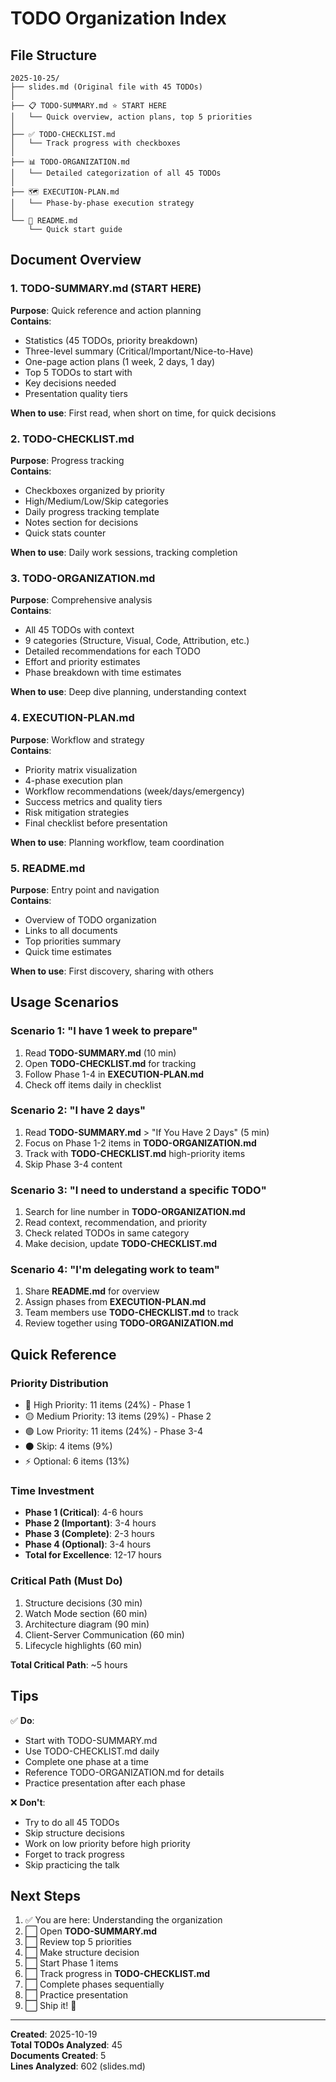 # TODO Organization Index

## File Structure

```
2025-10-25/
├── slides.md (Original file with 45 TODOs)
│
├── 📋 TODO-SUMMARY.md ⭐ START HERE
│   └── Quick overview, action plans, top 5 priorities
│
├── ✅ TODO-CHECKLIST.md
│   └── Track progress with checkboxes
│
├── 📊 TODO-ORGANIZATION.md
│   └── Detailed categorization of all 45 TODOs
│
├── 🗺️ EXECUTION-PLAN.md
│   └── Phase-by-phase execution strategy
│
└── 📖 README.md
    └── Quick start guide
```

## Document Overview

### 1. TODO-SUMMARY.md (START HERE)
**Purpose**: Quick reference and action planning  
**Contains**:
- Statistics (45 TODOs, priority breakdown)
- Three-level summary (Critical/Important/Nice-to-Have)
- One-page action plans (1 week, 2 days, 1 day)
- Top 5 TODOs to start with
- Key decisions needed
- Presentation quality tiers

**When to use**: First read, when short on time, for quick decisions

### 2. TODO-CHECKLIST.md
**Purpose**: Progress tracking  
**Contains**:
- Checkboxes organized by priority
- High/Medium/Low/Skip categories
- Daily progress tracking template
- Notes section for decisions
- Quick stats counter

**When to use**: Daily work sessions, tracking completion

### 3. TODO-ORGANIZATION.md
**Purpose**: Comprehensive analysis  
**Contains**:
- All 45 TODOs with context
- 9 categories (Structure, Visual, Code, Attribution, etc.)
- Detailed recommendations for each TODO
- Effort and priority estimates
- Phase breakdown with time estimates

**When to use**: Deep dive planning, understanding context

### 4. EXECUTION-PLAN.md
**Purpose**: Workflow and strategy  
**Contains**:
- Priority matrix visualization
- 4-phase execution plan
- Workflow recommendations (week/days/emergency)
- Success metrics and quality tiers
- Risk mitigation strategies
- Final checklist before presentation

**When to use**: Planning workflow, team coordination

### 5. README.md
**Purpose**: Entry point and navigation  
**Contains**:
- Overview of TODO organization
- Links to all documents
- Top priorities summary
- Quick time estimates

**When to use**: First discovery, sharing with others

## Usage Scenarios

### Scenario 1: "I have 1 week to prepare"
1. Read **TODO-SUMMARY.md** (10 min)
2. Open **TODO-CHECKLIST.md** for tracking
3. Follow Phase 1-4 in **EXECUTION-PLAN.md**
4. Check off items daily in checklist

### Scenario 2: "I have 2 days"
1. Read **TODO-SUMMARY.md** > "If You Have 2 Days" (5 min)
2. Focus on Phase 1-2 items in **TODO-ORGANIZATION.md**
3. Track with **TODO-CHECKLIST.md** high-priority items
4. Skip Phase 3-4 content

### Scenario 3: "I need to understand a specific TODO"
1. Search for line number in **TODO-ORGANIZATION.md**
2. Read context, recommendation, and priority
3. Check related TODOs in same category
4. Make decision, update **TODO-CHECKLIST.md**

### Scenario 4: "I'm delegating work to team"
1. Share **README.md** for overview
2. Assign phases from **EXECUTION-PLAN.md**
3. Team members use **TODO-CHECKLIST.md** to track
4. Review together using **TODO-ORGANIZATION.md**

## Quick Reference

### Priority Distribution
- 🔴 High Priority: 11 items (24%) - Phase 1
- 🟡 Medium Priority: 13 items (29%) - Phase 2
- 🟢 Low Priority: 11 items (24%) - Phase 3-4
- ⚫ Skip: 4 items (9%)
- ⚡ Optional: 6 items (13%)

### Time Investment
- **Phase 1 (Critical)**: 4-6 hours
- **Phase 2 (Important)**: 3-4 hours
- **Phase 3 (Complete)**: 2-3 hours
- **Phase 4 (Optional)**: 3-4 hours
- **Total for Excellence**: 12-17 hours

### Critical Path (Must Do)
1. Structure decisions (30 min)
2. Watch Mode section (60 min)
3. Architecture diagram (90 min)
4. Client-Server Communication (60 min)
5. Lifecycle highlights (60 min)

**Total Critical Path**: ~5 hours

## Tips

✅ **Do**:
- Start with TODO-SUMMARY.md
- Use TODO-CHECKLIST.md daily
- Complete one phase at a time
- Reference TODO-ORGANIZATION.md for details
- Practice presentation after each phase

❌ **Don't**:
- Try to do all 45 TODOs
- Skip structure decisions
- Work on low priority before high priority
- Forget to track progress
- Skip practicing the talk

## Next Steps

1. ✅ You are here: Understanding the organization
2. ⬜ Open **TODO-SUMMARY.md**
3. ⬜ Review top 5 priorities
4. ⬜ Make structure decision
5. ⬜ Start Phase 1 items
6. ⬜ Track progress in **TODO-CHECKLIST.md**
7. ⬜ Complete phases sequentially
8. ⬜ Practice presentation
9. ⬜ Ship it! 🚀

---

**Created**: 2025-10-19  
**Total TODOs Analyzed**: 45  
**Documents Created**: 5  
**Lines Analyzed**: 602 (slides.md)

